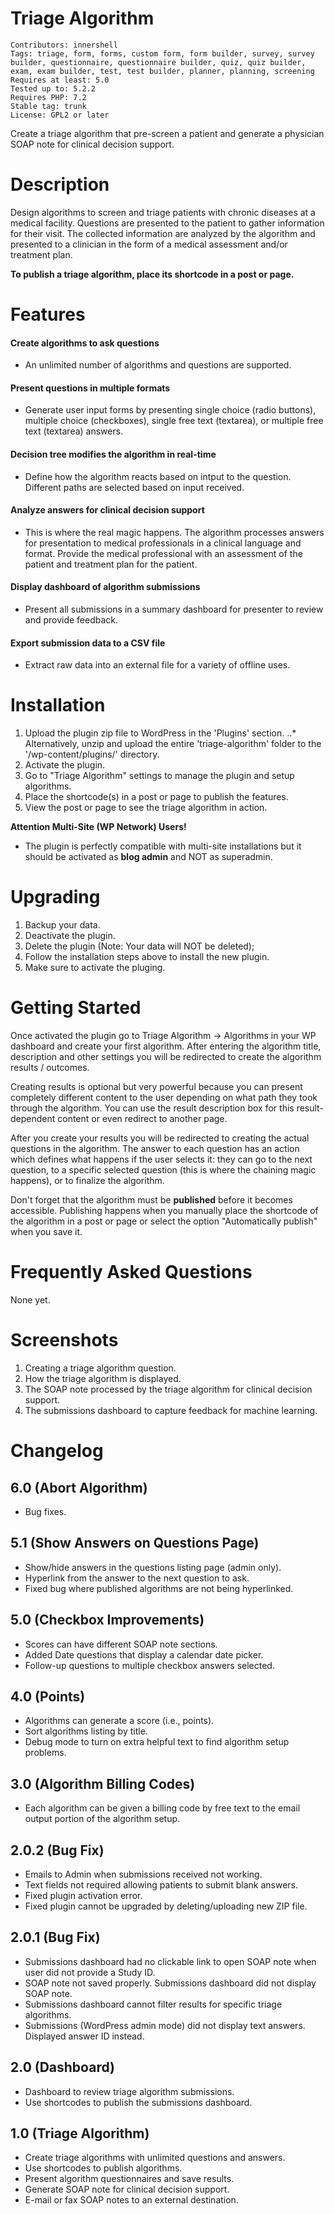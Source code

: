 # Triage Algorithm
    Contributors: innershell
    Tags: triage, form, forms, custom form, form builder, survey, survey builder, questionnaire, questionnaire builder, quiz, quiz builder, exam, exam builder, test, test builder, planner, planning, screening
    Requires at least: 5.0
    Tested up to: 5.2.2
    Requires PHP: 7.2
    Stable tag: trunk
    License: GPL2 or later

Create a triage algorithm that pre-screen a patient and generate a physician SOAP note for clinical decision support.

# Description
Design algorithms to screen and triage patients with chronic diseases at a medical facility. Questions are presented to the patient to gather information for their visit. The collected information are analyzed by the algorithm and presented to a clinician in the form of a medical assessment and/or treatment plan.

**To publish a triage algorithm, place its shortcode in a post or page.**

# Features
#### Create algorithms to ask questions
- An unlimited number of algorithms and questions are supported.

#### Present questions in multiple formats
- Generate user input forms by presenting single choice (radio buttons), multiple choice (checkboxes), single free text (textarea), or multiple free text (textarea) answers.

#### Decision tree modifies the algorithm in real-time
- Define how the algorithm reacts based on intput to the question. Different paths are selected based on input received.

#### Analyze answers for clinical decision support
- This is where the real magic happens. The algorithm processes answers for presentation to medical professionals in a clinical language and format. Provide the medical professional with an assessment of the patient and treatment plan for the patient.

#### Display dashboard of algorithm submissions
- Present all submissions in a summary dashboard for presenter to review and provide feedback.

#### Export submission data to a CSV file
- Extract raw data into an external file for a variety of offline uses.

# Installation
1. Upload the plugin zip file to WordPress in the 'Plugins' section.
..* Alternatively, unzip and upload the entire 'triage-algorithm' folder to the '/wp-content/plugins/' directory.
2. Activate the plugin.
3. Go to "Triage Algorithm" settings to manage the plugin and setup algorithms.
4. Place the shortcode(s) in a post or page to publish the features.
5. View the post or page to see the triage algorithm in action.

**Attention Multi-Site (WP Network) Users!** 
- The plugin is perfectly compatible with multi-site installations but it should be activated as **blog admin** and NOT as superadmin.

# Upgrading
1. Backup your data.
2. Deactivate the plugin.
3. Delete the plugin (Note: Your data will NOT be deleted);
4. Follow the installation steps above to install the new plugin.
5. Make sure to activate the pluging.

# Getting Started
Once activated the plugin go to Triage Algorithm -> Algorithms in your WP dashboard and create your first algorithm. After entering the algorithm title, description and other settings you will be redirected to create the algorithm results / outcomes.

Creating results is optional but very powerful because you can present completely different content to the user depending on what path they took through the algorithm. You can use the result description box for this result-dependent content or even redirect to another page.

After you create your results you will be redirected to creating the actual questions in the algorithm. The answer to each question has an action which defines what happens if the user selects it: they can go to the next question, to a specific selected question (this is where the chaining magic happens), or to finalize the algorithm. 

Don't forget that the algorithm must be **published** before it becomes accessible. Publishing happens when you manually place the shortcode of the algorithm in a post or page or select the option "Automatically publish" when you save it.

# Frequently Asked Questions
None yet.

# Screenshots
1. Creating a triage algorithm question.
2. How the triage algorithm is displayed.
3. The SOAP note processed by the triage algorithm for clinical decision support.
4. The submissions dashboard to capture feedback for machine learning.

# Changelog
## 6.0 (Abort Algorithm)
- Bug fixes.

## 5.1 (Show Answers on Questions Page)
- Show/hide answers in the questions listing page (admin only).
- Hyperlink from the answer to the next question to ask.
- Fixed bug where published algorithms are not being hyperlinked.

## 5.0 (Checkbox Improvements)
- Scores can have different SOAP note sections.
- Added Date questions that display a calendar date picker.
- Follow-up questions to multiple checkbox answers selected.

## 4.0 (Points)
- Algorithms can generate a score (i.e., points).
- Sort algorithms listing by title.
- Debug mode to turn on extra helpful text to find algorithm setup problems.

## 3.0 (Algorithm Billing Codes)
- Each algorithm can be given a billing code by free text to the email output portion of the algorithm setup.

## 2.0.2 (Bug Fix)
- Emails to Admin when submissions received not working.
- Text fields not required allowing patients to submit blank answers.
- Fixed plugin activation error.
- Fixed plugin cannot be upgraded by deleting/uploading new ZIP file.

## 2.0.1 (Bug Fix)
- Submissions dashboard had no clickable link to open SOAP note when user did not provide a Study ID.
- SOAP note not saved properly. Submissions dashboard did not display SOAP note.
- Submissions dashboard cannot filter results for specific triage algorithms.
- Submissions (WordPress admin mode) did not display text answers. Displayed answer ID instead.

## 2.0 (Dashboard)
- Dashboard to review triage algorithm submissions.
- Use shortcodes to publish the submissions dashboard.

## 1.0 (Triage Algorithm)
- Create triage algorithms with unlimited questions and answers.
- Use shortcodes to publish algorithms.
- Present algorithm questionnaires and save results.
- Generate SOAP note for clinical decision support.
- E-mail or fax SOAP notes to an external destination.
